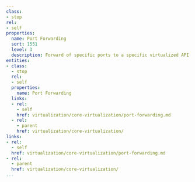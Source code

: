 ```yaml
---
class:
- stop
rel:
- self
properties:
  name: Port Forwarding
  sort: 1551
  level: 3
  description: Forward of specific ports to a specific virtualized API instance.
entities:
- class:
  - stop
  rel:
  - self
  properties:
    name: Port Forwarding
  links:
  - rel:
    - self
    href: virtualization/core-virtualization/port-forwarding.md
  - rel:
    - parent
    href: virtualization/core-virtualization/
links:
- rel:
  - self
  href: virtualization/core-virtualization/port-forwarding.md
- rel:
  - parent
  href: virtualization/core-virtualization/
...
```

